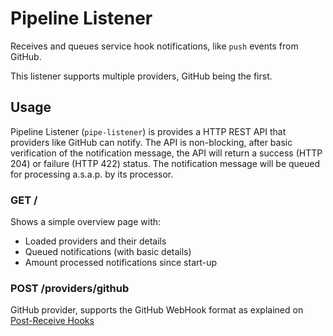 Pipeline Listener
=================

Receives and queues service hook notifications, like `push` events from GitHub.

This listener supports multiple providers, GitHub being the first.

Usage
-----

Pipeline Listener (`pipe-listener`) is provides a HTTP REST API that providers like GitHub can notify. The API is non-blocking, after basic verification of the notification message, the API will return a success (HTTP 204) or failure (HTTP 422) status. The notification message will be queued for processing a.s.a.p. by its processor.

### GET /

Shows a simple overview page with:

- Loaded providers and their details
- Queued notifications (with basic details)
- Amount processed notifications since start-up

### POST /providers/github

GitHub provider, supports the GitHub WebHook format as explained on [Post-Receive Hooks](https://help.github.com/articles/post-receive-hooks)

